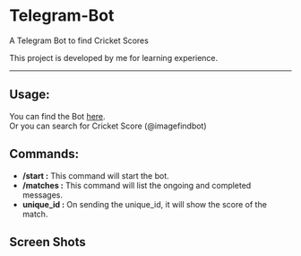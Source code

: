# Telegram-Bot
A Telegram Bot to find Cricket Scores

This project is developed by me for learning experience.
<hr>
<h2>Usage:</h2>
<p>You can find the Bot <a href="https://t.me/imagefindbot">here</a>.<br>Or you can search for Cricket Score (@imagefindbot)</p>

<h2>Commands:</h2>
<ul>
<li><b>/start :</b> This command will start the bot.</li>
<li><b>/matches :</b> This command will list the ongoing and completed messages.</li>
<li><b>unique_id :</b> On sending the unique_id, it will show the score of the match.</li>
</ul>

<h2>Screen Shots</h2>
